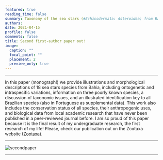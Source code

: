 ```yaml
---
featured: true
reading_time: false
summary: Taxonomy of the sea stars (#Echinodermata: Asteroidea) from Bahia State, including ontogenetic variation and an illustrated key to the Brazilian species 
authors:
date: 2021-04-15
profile: false
comments: false
title: Second first-author paper out!
image:
  caption: ""
  focal_point: ""
  placement: 2
  preview_only: true
---
```


---
In this paper (monograph!) we provide illustrations and morphological descriptions of 18 sea stars species from Bahia, including ontogenetic and 
intraspecific variations, information on three poorly known species, a discussion of taxonomic issues, and an illustrated identification key to all 
Brazilian species (also in Portuguese as supplemental data). This work also includes the conservation status of all species, their anthropogenic uses, 
and biological data from local academic research that have never been published in a peer-reviewed journal before. I am so proud of this paper because 
it is the final result of my undergraduate research, the first research of my life! Please, check our publication out on the Zootaxa website ([Zootaxa](https://www.biotaxa.org/Zootaxa/article/view/zootaxa.4955.1.1)).

---

![secondpaper](https://user-images.githubusercontent.com/76624467/114944937-dda94e80-9e1e-11eb-82f6-3e52c0229853.jpg "second paper")

---

